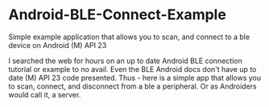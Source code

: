 # Android-BLE-Connect-Example
Simple example application that allows you to scan, and connect to a ble device on Android (M) API 23

I searched the web for hours on an up to date Android BLE connection tutorial or example to no avail. Even the BLE Android docs don't have up to date (M) API 23 code presented. Thus - here is a simple app that allows you to scan, connect, and disconnect from a ble a peripheral. Or as Androiders would call it, a server. 
